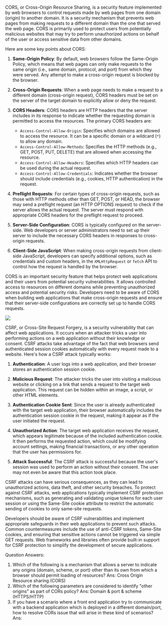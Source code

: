 CORS, or Cross-Origin Resource Sharing, is a security feature implemented by web browsers to control requests made by web pages from 
one domain (origin) to another domain. It is a security mechanism that prevents web pages from making requests to a different domain than the one 
that served the web page. CORS is primarily used to protect users from potentially malicious websites that may try to perform unauthorized actions on 
behalf of the user or access sensitive data from other domains.

Here are some key points about CORS:

1. **Same-Origin Policy**: By default, web browsers follow the Same-Origin Policy, which means that web pages can only make requests to the same origin 
  (i.e., same domain, protocol, and port) from which they were served. Any attempt to make a cross-origin request is blocked by the browser.

2. **Cross-Origin Requests**: When a web page needs to make a request to a different domain (cross-origin request), CORS headers must be set on the 
    server of the target domain to explicitly allow or deny the request.

3. **CORS Headers**: CORS headers are HTTP headers that the server includes in its response to indicate whether the requesting domain is permitted 
    to access the resources. The primary CORS headers are:
   - `Access-Control-Allow-Origin`: Specifies which domains are allowed to access the resource. It can be a specific domain or a wildcard (`*`) to 
                                     allow any domain.
   - `Access-Control-Allow-Methods`: Specifies the HTTP methods (e.g., GET, POST, PUT, DELETE) that are allowed when accessing the resource.
   - `Access-Control-Allow-Headers`: Specifies which HTTP headers can be used during the actual request.
   - `Access-Control-Allow-Credentials`: Indicates whether the browser should include credentials (e.g., cookies, HTTP authentication) in the request.

4. **Preflight Requests**: For certain types of cross-origin requests, such as those with HTTP methods other than GET, POST, or HEAD, the browser may 
    send a preflight request (an HTTP OPTIONS request) to check if the server allows the actual request. The server must respond with appropriate CORS 
    headers for the preflight request to proceed.

5. **Server-Side Configuration**: CORS is typically configured on the server-side. Web developers or server administrators need to set up their server 
   to include the necessary CORS headers in responses to cross-origin requests.

6. **Client-Side JavaScript**: When making cross-origin requests from client-side JavaScript, developers can specify additional options, such as 
    credentials and custom headers, in the `XMLHttpRequest` or `fetch` API to control how the request is handled by the browser.

CORS is an important security feature that helps protect web applications and their users from potential security vulnerabilities. 
It allows controlled access to resources on different domains while preventing unauthorized access and potential security risks. 
Developers need to be aware of CORS when building web applications that make cross-origin requests and ensure that their server-side configurations
are correctly set up to handle CORS requests.

![](/home/shrikar/Desktop/CORS.png)

CSRF, or Cross-Site Request Forgery, is a security vulnerability that can affect web applications. 
It occurs when an attacker tricks a user into performing actions on a web application without their knowledge or consent. 
CSRF attacks take advantage of the fact that web browsers send authenticated session cookies automatically with every request made to a website. 
Here's how a CSRF attack typically works:

1. **Authentication**: A user logs into a web application, and their browser stores an authentication session cookie.

2. **Malicious Request**: The attacker tricks the user into visiting a malicious website or clicking on a link that sends a request to the target web application.
    This request can be hidden within an image, a script, or other HTML elements.

3. **Authentication Cookie Sent**: Since the user is already authenticated with the target web application, their browser automatically includes the 
    authentication session cookie in the request, making it appear as if the user initiated the request.

4. **Unauthorized Action**: The target web application receives the request, which appears legitimate because of the included authentication cookie. 
   It then performs the requested action, which could be modifying account settings, making financial transactions, or any other operation that the user has 
   permissions for.

5. **Attack Successful**: The CSRF attack is successful because the user's session was used to perform an action without their consent. 
   The user may not even be aware that this action took place.

CSRF attacks can have serious consequences, as they can lead to unauthorized actions, data theft, and other security breaches. 
To protect against CSRF attacks, web applications typically implement CSRF protection mechanisms, such as generating and validating unique 
tokens for each user session or using the Same-Site cookie attribute to restrict the automatic sending of cookies to only same-site requests.

Developers should be aware of CSRF vulnerabilities and implement appropriate safeguards in their web applications to prevent such attacks.
Common countermeasures include the use of anti-CSRF tokens, Same-Site cookies, and ensuring that sensitive actions cannot be triggered via simple GET requests.
Web frameworks and libraries often provide built-in support for CSRF protection to simplify the development of secure applications.

Question Answers:
1. Which of the following is a mechanism that allows a server to indicate any origins (domain, scheme, or port) other than its own from which a browser should permit loading of resources?
   Ans: Cross Origin Resource sharing (CORS)
2. Which of the following parameters are considered to identify "other origins" as part of CORs policy?
   Ans: Domain & port & scheme (HTTPS/HTTP)
3. If you have a scenario where a front end application try to communicate with a backend application which is deployed in a different domain/port,
   how to resolve CORs issue that will arise in these kind of scenarios?
   Ans: 